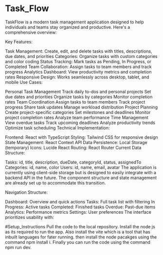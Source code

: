 # Task_Flow
TaskFlow is a modern task management application designed to help individuals and teams stay organized and productive. Here's a comprehensive overview:

Key Features:

Task Management: Create, edit, and delete tasks with titles, descriptions, due dates, and priorities
Categories: Organize tasks with custom categories and color coding
Status Tracking: Mark tasks as Pending, In Progress, or Completed
Team Collaboration: Assign tasks to team members and track progress
Analytics Dashboard: View productivity metrics and completion rates
Responsive Design: Works seamlessly across desktop, tablet, and mobile
Use Cases:

Personal Task Management
Track daily to-dos and personal projects
Set due dates and priorities
Organize tasks by categories
Monitor completion rates
Team Coordination
Assign tasks to team members
Track project progress
Share task updates
Manage workload distribution
Project Planning
Create project-specific categories
Set milestones and deadlines
Monitor project completion rates
Analyze team performance
Time Management
View overdue tasks
Track upcoming deadlines
Analyze productivity trends
Optimize task scheduling
Technical Implementation:

Frontend: React with TypeScript
Styling: Tailwind CSS for responsive design
State Management: React Context API
Data Persistence: Local Storage (temporary)
Icons: Lucide React
Routing: React Router
Current Data Structure:

Tasks: id, title, description, dueDate, categoryId, status, assignedTo
Categories: id, name, color
Users: id, name, email, avatar
The application is currently using client-side storage but is designed to easily integrate with a backend API in the future. The component structure and state management are already set up to accommodate this transition.

Navigation Structure:

Dashboard: Overview and quick actions
Tasks: Full task list with filtering
In Progress: Active tasks
Completed: Finished tasks
Overdue: Past-due items
Analytics: Performance metrics
Settings: User preferences
The interface prioritizes usability with:

#Setup_Instructions
Pull the code to the local repository.
Install the node js as its required to run the app.
Also install the vite which is a tool that has inbuilt languages for fater running.
then install the node pacakges using the command npm install i.
Finally you can run the code using the command npm run dev.
